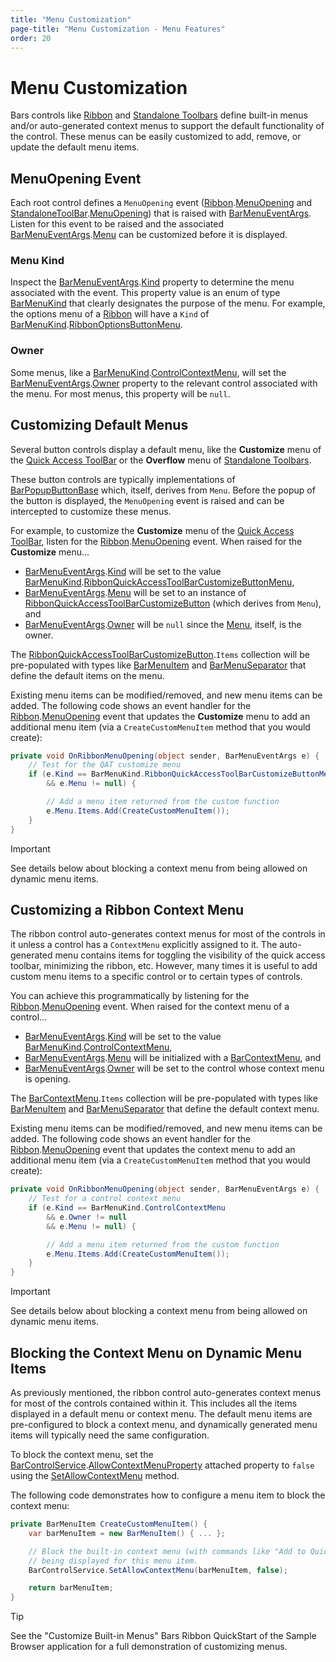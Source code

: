 ```yaml
---
title: "Menu Customization"
page-title: "Menu Customization - Menu Features"
order: 20
---
```

# Menu Customization

Bars controls like [Ribbon](../ribbon-features/index.md) and [Standalone Toolbars](../toolbar-features/standalone-toolbars.md) define built-in menus and/or auto-generated context menus to support the default functionality of the control.  These menus can be easily customized to add, remove, or update the default menu items.

## MenuOpening Event

Each root control defines a `MenuOpening` event ([Ribbon](xref:@ActiproUIRoot.Controls.Bars.Ribbon).[MenuOpening](xref:@ActiproUIRoot.Controls.Bars.Ribbon.MenuOpening) and [StandaloneToolBar](xref:@ActiproUIRoot.Controls.Bars.StandaloneToolBar).[MenuOpening](xref:@ActiproUIRoot.Controls.Bars.StandaloneToolBar.MenuOpening)) that is raised with [BarMenuEventArgs](xref:@ActiproUIRoot.Controls.Bars.BarMenuEventArgs).  Listen for this event to be raised and the associated [BarMenuEventArgs](xref:@ActiproUIRoot.Controls.Bars.BarMenuEventArgs).[Menu](xref:@ActiproUIRoot.Controls.Bars.BarMenuEventArgs.Menu) can be customized before it is displayed.

### Menu Kind

Inspect the [BarMenuEventArgs](xref:@ActiproUIRoot.Controls.Bars.BarMenuEventArgs).[Kind](xref:@ActiproUIRoot.Controls.Bars.BarMenuEventArgs.Kind) property to determine the menu associated with the event. This property value is an enum of type [BarMenuKind](xref:@ActiproUIRoot.Controls.Bars.BarMenuKind) that clearly designates the purpose of the menu. For example, the options menu of a [Ribbon](../ribbon-features/index.md) will have a `Kind` of [BarMenuKind](xref:@ActiproUIRoot.Controls.Bars.BarMenuKind).[RibbonOptionsButtonMenu](xref:@ActiproUIRoot.Controls.Bars.BarMenuKind.RibbonOptionsButtonMenu).

### Owner

Some menus, like a [BarMenuKind](xref:@ActiproUIRoot.Controls.Bars.BarMenuKind).[ControlContextMenu](xref:@ActiproUIRoot.Controls.Bars.BarMenuKind.ControlContextMenu), will set the [BarMenuEventArgs](xref:@ActiproUIRoot.Controls.Bars.BarMenuEventArgs).[Owner](xref:@ActiproUIRoot.Controls.Bars.BarMenuEventArgs.Owner) property to the relevant control associated with the menu.  For most menus, this property will be `null`.

## Customizing Default Menus

Several button controls display a default menu, like the **Customize** menu of the [Quick Access ToolBar](../ribbon-features/quick-access-toolbar.md) or the **Overflow** menu of [Standalone Toolbars](../toolbar-features/standalone-toolbars.md).

These button controls are typically implementations of [BarPopupButtonBase](xref:@ActiproUIRoot.Controls.Bars.Primitives.BarPopupButtonBase) which, itself, derives from `Menu`.  Before the popup of the button is displayed, the `MenuOpening` event is raised and can be intercepted to customize these menus.

For example, to customize the **Customize** menu of the [Quick Access ToolBar](../ribbon-features/quick-access-toolbar.md), listen for the  [Ribbon](xref:@ActiproUIRoot.Controls.Bars.Ribbon).[MenuOpening](xref:@ActiproUIRoot.Controls.Bars.Ribbon.MenuOpening) event.  When raised for the **Customize** menu...

- [BarMenuEventArgs](xref:@ActiproUIRoot.Controls.Bars.BarMenuEventArgs).[Kind](xref:@ActiproUIRoot.Controls.Bars.BarMenuEventArgs.Kind) will be set to the value [BarMenuKind](xref:@ActiproUIRoot.Controls.Bars.BarMenuKind).[RibbonQuickAccessToolBarCustomizeButtonMenu](xref:@ActiproUIRoot.Controls.Bars.BarMenuKind.RibbonQuickAccessToolBarCustomizeButtonMenu),
- [BarMenuEventArgs](xref:@ActiproUIRoot.Controls.Bars.BarMenuEventArgs).[Menu](xref:@ActiproUIRoot.Controls.Bars.BarMenuEventArgs.Menu) will be set to an instance of [RibbonQuickAccessToolBarCustomizeButton](xref:@ActiproUIRoot.Controls.Bars.Primitives.RibbonQuickAccessToolBarCustomizeButton) (which derives from `Menu`), and
- [BarMenuEventArgs](xref:@ActiproUIRoot.Controls.Bars.BarMenuEventArgs).[Owner](xref:@ActiproUIRoot.Controls.Bars.BarMenuEventArgs.Owner) will be `null` since the [Menu](xref:@ActiproUIRoot.Controls.Bars.BarMenuEventArgs.Menu), itself, is the owner.

The [RibbonQuickAccessToolBarCustomizeButton](xref:@ActiproUIRoot.Controls.Bars.Primitives.RibbonQuickAccessToolBarCustomizeButton).`Items` collection will be pre-populated with types like [BarMenuItem](xref:@ActiproUIRoot.Controls.Bars.BarMenuItem) and [BarMenuSeparator](xref:@ActiproUIRoot.Controls.Bars.BarMenuSeparator) that define the default items on the menu.

Existing menu items can be modified/removed, and new menu items can be added.  The following code shows an event handler for the [Ribbon](xref:@ActiproUIRoot.Controls.Bars.Ribbon).[MenuOpening](xref:@ActiproUIRoot.Controls.Bars.Ribbon.MenuOpening) event that updates the **Customize** menu to add an additional menu item (via a `CreateCustomMenuItem` method that you would create):

```csharp
private void OnRibbonMenuOpening(object sender, BarMenuEventArgs e) {
	// Test for the QAT customize menu
	if (e.Kind == BarMenuKind.RibbonQuickAccessToolBarCustomizeButtonMenu
		&& e.Menu != null) {

		// Add a menu item returned from the custom function
		e.Menu.Items.Add(CreateCustomMenuItem());
	}
}
```

> [!IMPORTANT]
> See details below about blocking a context menu from being allowed on dynamic menu items.

## Customizing a Ribbon Context Menu

The ribbon control auto-generates context menus for most of the controls in it unless a control has a `ContextMenu` explicitly assigned to it.  The auto-generated menu contains items for toggling the visibility of the quick access toolbar, minimizing the ribbon, etc.  However, many times it is useful to add custom menu items to a specific control or to certain types of controls.

You can achieve this programmatically by listening for the [Ribbon](xref:@ActiproUIRoot.Controls.Bars.Ribbon).[MenuOpening](xref:@ActiproUIRoot.Controls.Bars.Ribbon.MenuOpening) event.  When raised for the context menu of a control...

- [BarMenuEventArgs](xref:@ActiproUIRoot.Controls.Bars.BarMenuEventArgs).[Kind](xref:@ActiproUIRoot.Controls.Bars.BarMenuEventArgs.Kind) will be set to the value [BarMenuKind](xref:@ActiproUIRoot.Controls.Bars.BarMenuKind).[ControlContextMenu](xref:@ActiproUIRoot.Controls.Bars.BarMenuKind.ControlContextMenu),
- [BarMenuEventArgs](xref:@ActiproUIRoot.Controls.Bars.BarMenuEventArgs).[Menu](xref:@ActiproUIRoot.Controls.Bars.BarMenuEventArgs.Menu) will be initialized with a [BarContextMenu](xref:@ActiproUIRoot.Controls.Bars.BarContextMenu), and
- [BarMenuEventArgs](xref:@ActiproUIRoot.Controls.Bars.BarMenuEventArgs).[Owner](xref:@ActiproUIRoot.Controls.Bars.BarMenuEventArgs.Owner) will be set to the control whose context menu is opening.

The [BarContextMenu](xref:@ActiproUIRoot.Controls.Bars.BarContextMenu).`Items` collection will be pre-populated with types like [BarMenuItem](xref:@ActiproUIRoot.Controls.Bars.BarMenuItem) and [BarMenuSeparator](xref:@ActiproUIRoot.Controls.Bars.BarMenuSeparator) that define the default context menu.

Existing menu items can be modified/removed, and new menu items can be added.  The following code shows an event handler for the [Ribbon](xref:@ActiproUIRoot.Controls.Bars.Ribbon).[MenuOpening](xref:@ActiproUIRoot.Controls.Bars.Ribbon.MenuOpening) event that updates the context menu to add an additional menu item (via a `CreateCustomMenuItem` method that you would create):

```csharp
private void OnRibbonMenuOpening(object sender, BarMenuEventArgs e) {
	// Test for a control context menu
	if (e.Kind == BarMenuKind.ControlContextMenu
		&& e.Owner != null
		&& e.Menu != null) {

		// Add a menu item returned from the custom function
		e.Menu.Items.Add(CreateCustomMenuItem());
	}
}
```

> [!IMPORTANT]
> See details below about blocking a context menu from being allowed on dynamic menu items.

## Blocking the Context Menu on Dynamic Menu Items

As previously mentioned, the ribbon control auto-generates context menus for most of the controls contained within it. This includes all the items displayed in a default menu or context menu.  The default menu items are pre-configured to block a context menu, and dynamically generated menu items will typically need the same configuration.

To block the context menu, set the [BarControlService](xref:@ActiproUIRoot.Controls.Bars.BarControlService).[AllowContextMenuProperty](xref:@ActiproUIRoot.Controls.Bars.BarControlService.AllowContextMenuProperty) attached property to `false` using the [SetAllowContextMenu](xref:@ActiproUIRoot.Controls.Bars.BarControlService.SetAllowContextMenu*) method.

The following code demonstrates how to configure a menu item to block the context menu:

```csharp
private BarMenuItem CreateCustomMenuItem() {
	var barMenuItem = new BarMenuItem() { ... };

	// Block the built-in context menu (with commands like "Add to Quick Access Toolbar") from
	// being displayed for this menu item.
	BarControlService.SetAllowContextMenu(barMenuItem, false);

	return barMenuItem;
}
```

> [!TIP]
> See the "Customize Built-in Menus" Bars Ribbon QuickStart of the Sample Browser application for a full demonstration of customizing menus.